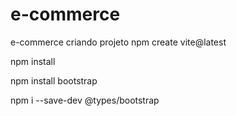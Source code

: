 # e-commerce
e-commerce
criando projeto 
npm create vite@latest

npm install

npm install bootstrap

npm i --save-dev @types/bootstrap